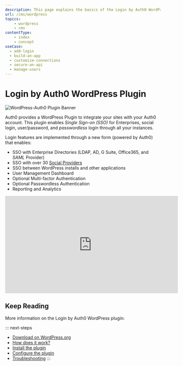 ```yaml
---
description: This page explains the basics of the Login by Auth0 WordPress plugin.
url: /cms/wordpress
topics:
    - wordpress
    - cms
contentType: 
    - index
    - concept
useCase:
  - add-login
  - build-an-app
  - customize-connections
  - secure-an-api
  - manage-users
---
```

# Login by Auth0 WordPress Plugin

![WordPress-Auth0 Plugin Banner](/media/articles/cms/wordpress/wordpress-plugin-banner.png)

Auth0 provides a WordPress Plugin to integrate your sites with your Auth0 account. This plugin enables <dfn data-key="single-sign-on">Single Sign-on (SSO)</dfn> for Enterprises, social login, user/password, and <dfn data-key="passwordless">passwordless</dfn> login through all your instances.

Login features are implemented through a new form (powered by Auth0) that enables:

- SSO with Enterprise Directories (LDAP, AD, G Suite, Office365, and <dfn data-key="security-assertion-markup-language">SAML</dfn> Provider)
- SSO with over 30 [Social Providers](/identityproviders)
- SSO between WordPress installs and other applications
- User Management Dashboard
- Optional Multi-factor Authentication
- Optional Passwordless Authentication
- Reporting and Analytics

<iframe width="560" height="315" src="https://www.youtube.com/embed/nVYYEJSUrHw" frameborder="0" allow="accelerometer; autoplay; encrypted-media; gyroscope; picture-in-picture" allowfullscreen></iframe>

## Keep Reading

More information on the Login by Auth0 WordPress plugin:

::: next-steps
* [Download on WordPress.org](https://wordpress.org/plugins/auth0/)
* [How does it work?](/cms/wordpress/how-does-it-work)
* [Install the plugin](/cms/wordpress/installation)
* [Configure the plugin](/cms/wordpress/configuration)
* [Troubleshooting](/cms/wordpress/troubleshoot)
:::
